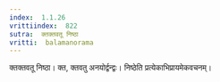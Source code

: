 ```yaml
---
index:  1.1.26
vrittiindex:  822
sutra:  क्तक्तवतू निष्ठा
vritti:  balamanorama 
---
```


क्तक्तवतू निष्ठा। क्त, क्तवतु अनयोर्द्वन्द्वः। निष्ठेति प्रत्येकाभिप्रायमेकवचनम्। 

